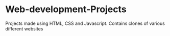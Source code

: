 # Web-development-Projects
Projects made using HTML, CSS and Javascript. Contains clones of various different websites
